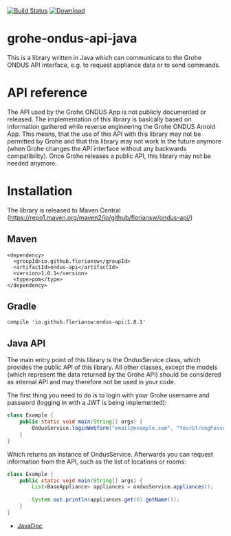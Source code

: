 [![Build Status](https://travis-ci.org/FlorianSW/grohe-ondus-api-java.svg?branch=master)](https://travis-ci.org/FlorianSW/grohe-ondus-api-java)
[![Download](https://api.bintray.com/packages/floriansw/java-libraries/grohe-ondus-api/images/download.svg)](https://bintray.com/floriansw/java-libraries/grohe-ondus-api/_latestVersion)

# grohe-ondus-api-java

This is a library written in Java which can communicate to the Grohe ONDUS API interface, e.g. to request appliance data or to send commands.

# API reference

The API used by the Grohe ONDUS App is not publicly documented or released. The implementation of this library is basically based on
information gathered while reverse engineering the Grohe ONDUS Anroid App. This means, that the use of this API with this library
may not be permitted by Grohe and that this library may not work in the future anymore (when Grohe changes the API interface without
any backwards compatibility). Once Grohe releases a public API, this library may not be needed anymore.

# Installation

The library is released to Maven Central (https://repo1.maven.org/maven2/io/github/floriansw/ondus-api/)

## Maven
```
<dependency>
  <groupId>io.github.floriansw</groupId>
  <artifactId>ondus-api</artifactId>
  <version>1.0.1</version>
  <type>pom</type>
</dependency>
```

## Gradle
```
compile 'io.github.floriansw:ondus-api:1.0.1'
```

## Java API
The main entry point of this library is the OndusService class, which provides the public API of
this library. All other classes, except the models (which represent the data returned by the Grohe
API) should be considered as internal API and may therefore not be used in your code.

The first thing you need to do is to login with your Grohe username and password (logging in with
a JWT is being implemented):

````java
class Example {
    public static void main(String[] args) {
        OndusService.loginWebform("email@example.com", "YourStrongPassword");
    }
}
````

Which returns an instance of OndusService. Afterwards you can request information from the API,
such as the list of locations or rooms:

````java
class Example {
    public static void main(String[] args) {
        List<BaseAppliance> appliances = ondusService.appliances();
        
        System.out.println(appliances.get(0).getName());
    }
}
````
* [JavaDoc](https://floriansw.github.io/grohe-ondus-api-java/org/grohe/ondus/api/OndusService.html)
